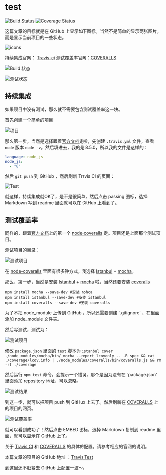 # test

[![Build Status](https://travis-ci.org/cwxyz007/TravisTest.svg?branch=master)](https://travis-ci.org/cwxyz007/TravisTest) [![Coverage Status](https://coveralls.io/repos/github/cwxyz007/test/badge.svg?branch=master)](https://coveralls.io/github/cwxyz007/test?branch=master)

这篇文章的目标就是在 GitHub 上显示如下图标。当然不是简单的显示两张图片，而是显示当前项目的一些状态。

![icons](http://upload-images.jianshu.io/upload_images/1922205-6b6eaf2be71401c4.png?imageMogr2/auto-orient/strip%7CimageView2/2/w/1240)

持续集成官网： [Travis-ci](https://travis-ci.org/)
测试覆盖率官网：[COVERALLS](https://coveralls.io/)

![Build 状态](http://upload-images.jianshu.io/upload_images/1922205-9378467e0e410294.png?imageMogr2/auto-orient/strip%7CimageView2/2/w/1240)

![测试状态](http://upload-images.jianshu.io/upload_images/1922205-622fccfbc2dc6621.png?imageMogr2/auto-orient/strip%7CimageView2/2/w/1240)

## 持续集成

如果项目中没有测试，那么就不需要包含测试覆盖率这一块。

首先创建一个简单的项目

![项目](http://upload-images.jianshu.io/upload_images/1922205-057c0bc02226c0ef.png?imageMogr2/auto-orient/strip%7CimageView2/2/w/1240)

那么第一步，当然是选择跟着[官方文档](https://docs.travis-ci.com/user/languages/javascript-with-nodejs/)走啦，先创建 `.travis.yml` 文件，查看 `node` 版本 `node -v`。然后填进去，我的是 8.5.0，所以我的文件是这样的：

```yml
language: node_js
node_js:
  - "8"
```

然后 `git push` 到 GitHub ，然后刷新 Travis CI 的页面：

![Test](http://upload-images.jianshu.io/upload_images/1922205-aff4a86a26f1a2ed.png?imageMogr2/auto-orient/strip%7CimageView2/2/w/1240)

就这样，持续集成就OK了，是不是很简单，然后点击 passing 图标，选择 Markdown 写到 readme 里面就可以在 GitHub 上看到了。

## 测试覆盖率

同样的，跟着[官方文档](https://coveralls.zendesk.com/hc/en-us/articles/201769715-Javascript-Node)上的第一个 [node-coveralls](https://github.com/nickmerwin/node-coveralls) 走。项目还是上面那个测试项目。

测试项目的目录：

![测试项目](http://upload-images.jianshu.io/upload_images/1922205-df74a56b73cac61d.png?imageMogr2/auto-orient/strip%7CimageView2/2/w/1240)

在 [node-coveralls](https://github.com/nickmerwin/node-coveralls) 里面有很多钟方式，我选择 [Istanbul](https://github.com/gotwarlost/istanbul) + [mocha](https://github.com/mochajs/mocha)。

那么，第一步，当然是安装 [Istanbul](https://github.com/gotwarlost/istanbul) + [mocha](https://github.com/mochajs/mocha) 啦，当然还要安装 [coveralls](https://coveralls.io/)

```
npm install mocha --save-dev #安装 mohca
npm install istanbul --save-dev #安装 istanbul
npm install coveralls --save-dev #安装 coveralls
```

为了不把 node_module 上传到 GitHub ，所以还需要创建 `.gitignore' ，在里面添加 node_module 文件夹。

然后写测试，测试为：

![测试项目](http://upload-images.jianshu.io/upload_images/1922205-a030cdbbc9ed89fc.png?imageMogr2/auto-orient/strip%7CimageView2/2/w/1240)

修改 `package.json` 里面的 `test` 脚本为
`istanbul cover ./node_modules/mocha/bin/_mocha --report lcovonly -- -R spec && cat ./coverage/lcov.info | ./node_modules/coveralls/bin/coveralls.js && rm -rf ./coverage` 

然后运行 `npm test` 命令，会提示一个错误，那个是因为没有在 `package.json' 里面添加 repository 地址，可以忽略。

![测试结果](http://upload-images.jianshu.io/upload_images/1922205-4af38828fc5d8f30.png?imageMogr2/auto-orient/strip%7CimageView2/2/w/1240)

到这一步，就可以把项目 push 到 GitHub 上去了。然后刷新在 [COVERALLS](https://coveralls.io/) 上的项目的网页。

![测试覆盖率](http://upload-images.jianshu.io/upload_images/1922205-9d8683618dc0a27f.png?imageMogr2/auto-orient/strip%7CimageView2/2/w/1240)

就可以看到成功了！然后点击 EMBED 图标，选择 Markdown 复制到 readme 里面，就可以显示在 GitHub 上了。

关于 [Travis CI](https://docs.travis-ci.com/user/languages/javascript-with-nodejs/) 和 [COVERALLS](https://coveralls.zendesk.com/hc/en-us/articles/201769715-Javascript-Node) 的具体的配置。请参考相应的官网的说明。

本篇文章的项目的 GitHub 地址 ：[Travis Test](https://github.com/cwxyz007/TravisTest)

到这里还不赶紧去 GitHub 上配置一波～。
